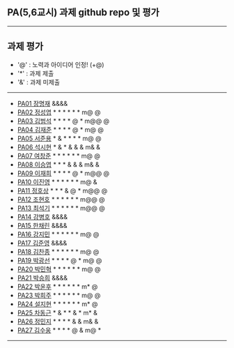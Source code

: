 ## PA(5,6교시) 과제 github repo 및 평가

---
## 과제 평가
- '@' : 노력과 아이디어 인정! (+@)
- '*' : 과제 제출 
- '&' : 과제 미제출 
---
- [PA01	장명재]() &&&&
- [PA02	정성엽](https://github.com/yuby7569/pa02a) * * * * * * m@ @
- [PA03	김범석](https://github.com/ssgbeom1/pa03) * * * * @ * m@@ @
- [PA04	김재준](https://github.com/wowns969/PA04) * * * * @ * m@ @
- [PA05	서준용](https://github.com/joi0804/PA05A) * & * * * * m@ @
- [PA06	석시현](https://github.com/1122axax/pa06) * & * & & & m& &
- [PA07	여창준](http://github.com/dpfpsel0622/pa07) * * * * * * m@ @
- [PA08	이승엽](https://github.com/lddor7/PA08) * * * & & & m& &
- [PA09	이재희](https://github.com/ANA0517/PA09) * * * * @ * m@@ @
- [PA10	이진영](http://github.com/dlwlsdud7/PA10) * * * * * * m@ &
- [PA11	정호상](https://github.com/goaldeer/pa11) * * * & @ * m@@ @
- [PA12	조현호](https://github.com/whgusgh59/PA12) * * * * * * m@@ @
- [PA13	최석기](https://github.com/tjrrl0904/PA13) * * * * * * m@@ @
- [PA14	강병호]() &&&&
- [PA15	한채린]() &&&&
- [PA16	강지민](https://github.com/rkdwlals37/PA16) * * * * * * m@ @
- [PA17	김준영]() &&&&
- [PA18	김찬종](https://github.com/chan8798/PA18) * * * * * * m@ @
- [PA19	박광선](https://github.com/pkjoee21/PA19) * * * * @ * m@ @
- [PA20	박민혁](https://github.com/minhyeokpark/PA20) * * * * * * m@ @
- [PA21	박승희]() &&&&
- [PA22	박윤후](https://github.com/qkrdbsgn12/pa22) * * * * * * m* @
- [PA23	박희주](https://github.com/suyangegrong/PA23) * * * * * * m@ @
- [PA24	설지현](https://github.com/kyovy6648/pa24) * * * * * * m* @
- [PA25	차동근](https://github.com/chadg0502/PA25) * & * * & * m* &
- [PA26	정민지](https://github.com/26pizza/PA26) * * * * & & m& &
- [PA27 김수웅](https://github.com/rlatndnd9804/PA27) * * * * @ & m@ *
---



